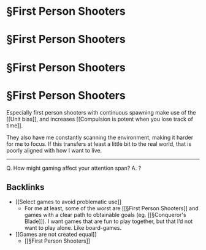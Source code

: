 # §First Person Shooters 
# §First Person Shooters 
# §First Person Shooters 
# §First Person Shooters 
Especially first person shooters with continuous spawning make use of the [[Unit bias]], and increases [[Compulsion is potent when you lose track of time]].

They also have me constantly scanning the environment, making it harder for me to focus. If this transfers at least a little bit to the real world, that is poorly aligned with how I want to live. 

---

Q. How might gaming affect your attention span?
A. ?

## Backlinks
* [[Select games to avoid problematic use]]
	* For me at least, some of the worst are [[§First Person Shooters]] and games with a clear path to obtainable goals (eg. [[§Conqueror's Blade]]). I want games that are fun to play together, but that I’d not want to play alone. Like board-games.
* [[Games are not created equal]]
	* [[§First Person Shooters]]

<!-- {BearID:DADB4984-199D-4BCF-8577-407C3C5A827F-662-000001E8244F7D84} -->
